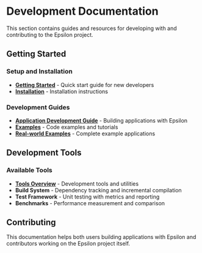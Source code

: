 # Development Documentation

This section contains guides and resources for developing with and contributing to the Epsilon project.

## Getting Started

### Setup and Installation
- **[Getting Started](getting-started.md)** - Quick start guide for new developers
- **[Installation](installation.md)** - Installation instructions

### Development Guides
- **[Application Development Guide](app-development-guide.md)** - Building applications with Epsilon
- **[Examples](examples.md)** - Code examples and tutorials
- **[Real-world Examples](examples/)** - Complete example applications

## Development Tools

### Available Tools
- **[Tools Overview](tools/)** - Development tools and utilities
- **Build System** - Dependency tracking and incremental compilation
- **Test Framework** - Unit testing with metrics and reporting
- **Benchmarks** - Performance measurement and comparison

## Contributing

This documentation helps both users building applications with Epsilon and contributors working on the Epsilon project itself.